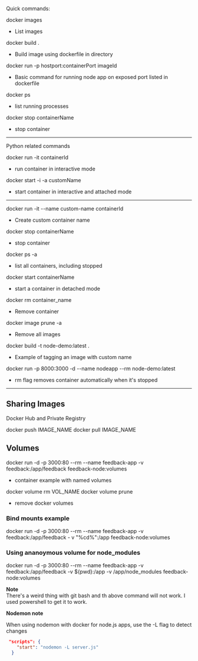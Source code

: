 Quick commands:

docker images
- List images

docker build .
- Build image using dockerfile in directory

docker run -p hostport:containerPort imageId
- Basic command for running node app on exposed port listed in dockerfile

docker ps
- list running processes

docker stop containerName
- stop container

---

Python related commands

docker run -it containerId
- run container in interactive mode

docker start -i -a customName
- start container in interactive and attached mode

---

docker run -it --name custom-name containerId
- Create custom container name

docker stop containerName
- stop container

docker ps -a
-  list all containers, including stopped

docker start containerName
-  start a container in detached mode

docker rm container_name
- Remove container

docker image prune -a
- Remove all images

docker build -t node-demo:latest .
- Example of tagging an image with custom name

docker run -p 8000:3000 -d --name nodeapp --rm node-demo:latest
- rm flag removes container automatically when it's stopped

---

## Sharing Images

Docker Hub and Private Registry

docker push IMAGE_NAME
docker pull IMAGE_NAME

## Volumes

docker run -d -p 3000:80 --rm --name feedback-app -v feedback:/app/feedback feedback-node:volumes
- container example with named volumes

docker volume rm VOL_NAME
docker volume prune
- remove docker volumes

### Bind mounts example

docker run -d -p 3000:80 --rm --name feedback-app -v feedback:/app/feedback - 
v "%cd%":/app feedback-node:volumes

### Using ananoymous volume for node_modules

docker run -d -p 3000:80 --rm --name feedback-app -v feedback:/app/feedback -v ${pwd}:/app -v /app/node_modules feedback-node:volumes

**Note**    
There's a weird thing with git bash and th above command will not work.  I used powershell to get it to work.

**Nodemon note**

When using nodemon with docker for node.js apps, use the -L flag to detect changes

```json
 "scripts": {
    "start": "nodemon -L server.js"
  }
  ```
